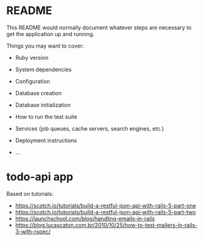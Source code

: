# README

This README would normally document whatever steps are necessary to get the
application up and running.

Things you may want to cover:

* Ruby version

* System dependencies

* Configuration

* Database creation

* Database initialization

* How to run the test suite

* Services (job queues, cache servers, search engines, etc.)

* Deployment instructions

* ...
# todo-api app

Based on tutorials: 
* https://scotch.io/tutorials/build-a-restful-json-api-with-rails-5-part-one
* https://scotch.io/tutorials/build-a-restful-json-api-with-rails-5-part-two
* https://launchschool.com/blog/handling-emails-in-rails
* https://blog.lucascaton.com.br/2010/10/25/how-to-test-mailers-in-rails-3-with-rspec/